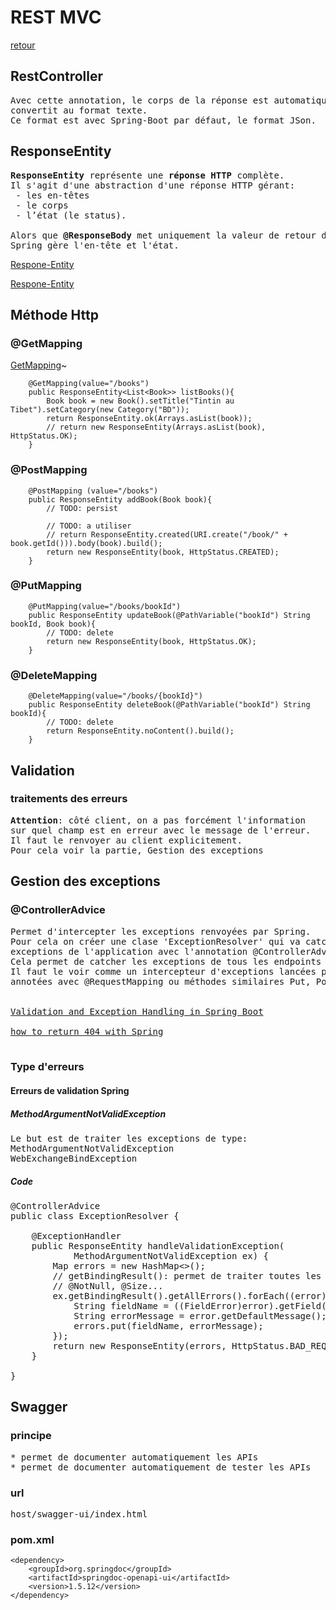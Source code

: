 # REST MVC

[retour](./spring-mvc.md)

## RestController

<pre>
Avec cette annotation, le corps de la réponse est automatiquement
convertit au format texte.
Ce format est avec Spring-Boot par défaut, le format JSon.
</pre>

## ResponseEntity

<pre>
<b>ResponseEntity</b> représente une <b>réponse HTTP</b> complète. 
Il s'agit d'une abstraction d'une réponse HTTP gérant:
 - les en-têtes
 - le corps
 - l’état (le status). 

Alors que <b>@ResponseBody</b> met uniquement la valeur de retour dans le corps de la réponse. 
Spring gère l'en-tête et l'état.
</pre>

<a href="https://technicalsand.com/using-responseentity-in-spring/#11-responseentity-example-to-return-string-" target="_blank">Respone-Entity</a>

<a href="https://zetcode.com/springboot/responseentity/" target="_blank">Respone-Entity</a>

## Méthode Http

### @GetMapping

<a href="https://www.baeldung.com/spring-new-requestmapping-shortcuts" target="_blank">GetMapping</a>~

```
    @GetMapping(value="/books")
    public ResponseEntity<List<Book>> listBooks(){
        Book book = new Book().setTitle("Tintin au Tibet").setCategory(new Category("BD"));
        return ResponseEntity.ok(Arrays.asList(book));
        // return new ResponseEntity(Arrays.asList(book), HttpStatus.OK);
    }
```

### @PostMapping

```
    @PostMapping (value="/books")
    public ResponseEntity addBook(Book book){
        // TODO: persist

        // TODO: a utiliser
        // return ResponseEntity.created(URI.create("/book/" + book.getId())).body(book).build();
        return new ResponseEntity(book, HttpStatus.CREATED);
    }
```

### @PutMapping

```
    @PutMapping(value="/books/bookId")
    public ResponseEntity updateBook(@PathVariable("bookId") String bookId, Book book){
        // TODO: delete
        return new ResponseEntity(book, HttpStatus.OK);
    }
```

### @DeleteMapping

```
    @DeleteMapping(value="/books/{bookId}")
    public ResponseEntity deleteBook(@PathVariable("bookId") String bookId){
        // TODO: delete
        return ResponseEntity.noContent().build();
    }
```

## Validation

### traitements des erreurs

<pre>
<b>Attention</b>: côté client, on a pas forcément l'information
sur quel champ est en erreur avec le message de l'erreur.
Il faut le renvoyer au client explicitement.
Pour cela voir la partie, Gestion des exceptions
</pre>

## Gestion des exceptions

### @ControllerAdvice

<pre>
Permet d'intercepter les exceptions renvoyées par Spring.
Pour cela on créer une clase 'ExceptionResolver' qui va catcher les 
exceptions de l'application avec l'annotation @ControllerAdvice
Cela permet de catcher les exceptions de tous les endpoints des  contrôleurs.
Il faut le voir comme un intercepteur d'exceptions lancées par les méthodes
annotées avec @RequestMapping ou méthodes similaires Put, Post...


<a href="https://salithachathuranga94.medium.com/validation-and-exception-handling-in-spring-boot-51597b580ffd" targert="_blank">Validation and Exception Handling in Spring Boot</a>

<a href="https://www.baeldung.com/spring-webflux-404#4-throwing-an-exception">how to return 404 with Spring</a>

</pre>

### Type d'erreurs

#### Erreurs de validation Spring

##### MethodArgumentNotValidException

<pre>
Le but est de traiter les exceptions de type:
MethodArgumentNotValidException
WebExchangeBindException
</pre>

##### Code  

<pre>
@ControllerAdvice
public class ExceptionResolver {

    @ExceptionHandler
    public ResponseEntity handleValidationException(
            MethodArgumentNotValidException ex) {
        Map<String, String> errors = new HashMap<>();
        // getBindingResult(): permet de traiter toutes les annotations
        // @NotNull, @Size...
        ex.getBindingResult().getAllErrors().forEach((error) -> {
            String fieldName = ((FieldError)error).getField();
            String errorMessage = error.getDefaultMessage();
            errors.put(fieldName, errorMessage);
        });
        return new ResponseEntity(errors, HttpStatus.BAD_REQUEST);
    }

}
</pre>

## Swagger

### principe

<pre>
* permet de documenter automatiquement les APIs
* permet de documenter automatiquement de tester les APIs
</pre>

### url

<pre>
host/swagger-ui/index.html
</pre>

### pom.xml

```
<dependency>
    <groupId>org.springdoc</groupId>
    <artifactId>springdoc-openapi-ui</artifactId>
    <version>1.5.12</version>
</dependency>
```
